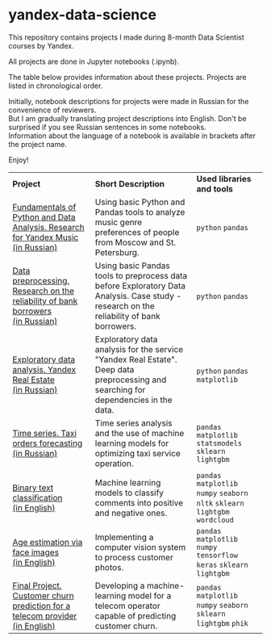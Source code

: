 # yandex-data-science
This repository contains projects I made during 8-month Data Scientist courses by Yandex.

All projects are done in Jupyter notebooks (.ipynb).

The table below provides information about these projects. Projects are listed in chronological order.

Initially, notebook descriptions for projects were made in Russian for the convenience of reviewers. <br/> But I am gradually translating project descriptions into English. Don't be surprised if you see Russian sentences in some notebooks. <br/>Information about the language of a notebook is available in brackets after the project name.

Enjoy!
<table>
    <tbody>
         <tr>
            <td>
                <strong>Project</strong>
            </td>
            <td>
                <strong>Short Description</strong>
            </td>
            <td>
                <strong>Used libraries and tools</strong>
            </td>
        </tr>
            <tr>
            <td>
                <a href="https://github.com/garneteclogite/yandex-data-science/blob/main/01.%20Fundamentals%20of%20Python%20and%20Data%20Analysis.%20Research%20for%20Yandex%20Music.ipynb">Fundamentals of Python and Data Analysis. Research for Yandex Music <br/> (in Russian)</a>
            </td>
            <td>
               Using basic Python and Pandas tools to analyze music genre preferences of people from Moscow and St. Petersburg.
            </td>
            <td>
               <code>python</code> <code>pandas</code>
            </td>
        </tr>
        <tr>
            <tr>
            <td>
                <a href="https://github.com/garneteclogite/yandex-data-science/blob/main/02.%20Data%20preprocessing.%20Research%20on%20the%20reliability%20of%20bank%20borrowers.ipynb">Data preprocessing. Research on the reliability of bank borrowers <br/> (in Russian)</a>
            </td>
            <td>
               Using basic Pandas tools to preprocess data before Exploratory Data Analysis. Case study - research on the reliability of bank borrowers.
            </td>
            <td>
               <code>python</code> <code>pandas</code>
            </td>
        </tr>
        <tr>
            <tr>
            <td>
               <a href="https://github.com/garneteclogite/yandex-data-science/blob/main/03.%20Exploratory%20data%20analysis.%20Yandex%20Real%20Estate.ipynb">Exploratory data analysis. Yandex Real Estate <br/> (in Russian)</a>
            </td>
            <td>
               Exploratory data analysis for the service "Yandex Real Estate". Deep data preprocessing and searching for dependencies in the data.
            </td>
            <td>
               <code>python</code> <code>pandas</code> <code>matplotlib</code>
            </td>
        </tr>
        <tr>
            <td>
                <a href="https://github.com/garneteclogite/yandex-data-science/blob/main/12.%20Time%20series.%20Taxi%20orders%20forecasting.ipynb">Time series. Taxi orders forecasting <br/> (in Russian)</a>
            </td>
            <td>
                Time series analysis and the use of machine learning models for optimizing taxi service operation.
            </td>
            <td>
                <code>pandas</code> <code>matplotlib</code> <code>statsmodels</code> <code>sklearn</code> <code>lightgbm</code>
            </td>
        </tr>
        <tr>
            <td>
                <a href="https://github.com/garneteclogite/yandex-data-science/blob/main/13.%20Binary%20text%20classification.ipynb">Binary text classification <br/> (in English)</a>
            </td>
            <td>
                Machine learning models to classify comments into positive and negative ones.
            </td>
            <td>
                <code>pandas</code> <code>matplotlib</code> <code>numpy</code> <code>seaborn</code> <code>nltk</code> <code>sklearn</code> <code>lightgbm</code> <code>wordcloud</code> 
            </td>
        </tr>
        <tr>
            <td>
                <a href="https://github.com/garneteclogite/yandex-data-science/blob/main/14.%20Age%20estimation%20via%20face%20images.ipynb">Age estimation via face images <br/> (in English)</a>
            </td>
            <td>
                Implementing a computer vision system to process customer photos.
            </td>
            <td>
                <code>pandas</code> <code>matplotlib</code> <code>numpy</code> <code>tensorflow</code> <code>keras</code> <code>sklearn</code> <code>lightgbm</code
            </td>
        </tr>
        <tr>
            <td>
                <a href="https://github.com/garneteclogite/yandex-data-science/blob/main/15.%20Final%20Project.%20Customer%20churn%20prediction%20for%20a%20telecom%20provider.ipynb">Final Project. Customer churn prediction for a telecom provider <br/> (in English)</a>
            </td>
            <td>
                Developing a machine-learning model for a telecom operator capable of predicting customer churn.
            </td>
            <td>
                 <code>pandas</code> <code>matplotlib</code> <code>numpy</code> <code>seaborn</code> <code>sklearn</code> <code>lightgbm</code> <code>phik</code>
            </td>
        </tr>
    </tbody>
</table>
